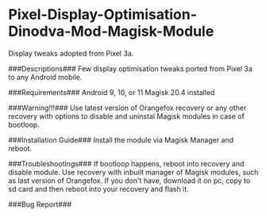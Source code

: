 # Pixel-Display-Optimisation-Dinodva-Mod-Magisk-Module
Display tweaks adopted from Pixel 3a.

###Descriptions###
Few display optimisation tweaks ported from Pixel 3a to any Android mobile.

###Requirements###
Android 9, 10, or 11
Magisk 20.4 installed

###Warning!!!###
Use latest version of Orangefox recovery or any other recovery with options to disable and uninstal Magisk modules in case of bootloop.

###Installation Guide###
Install the module via Magisk Manager and reboot.

###Troubleshootings###
If bootloop happens, reboot into recovery and disable module. Use recovery with inbuilt manager of Magisk modules, such as last version of Orangefox. If you don't have, download it on pc, copy to sd card and then reboot into your recovery and flash it.

###Bug Report###
